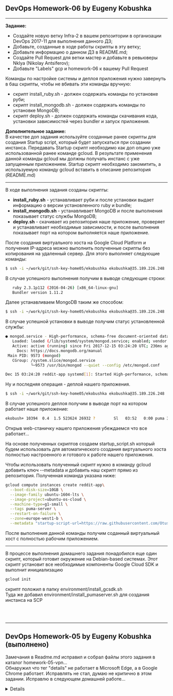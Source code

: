 DevOps Homework-06 by Eugeny Kobushka
-------------------------------------

***
**Задание:**
  * Создайте новую ветку Infra-2 в вашем репозитории в организации DevOps 2017-11 для выполнения данного ДЗ;
  * Добавьте, созданные в ходе работы скрипты в эту ветку;
  * Добавьте информацию о данном ДЗ в README.md;
  * Создайте Pull Request для ветки мастер и добавьте в ревьюверы Nklya
(Nikolay Antsiferov);
  * Добавьте "Labels" gcp и homework-06 к вашему Pull Request

Команды по настройке системы и деплоя приложения нужно завернуть в баш скрипты, чтобы не вбивать эти команды вручную:
* скрипт install_ruby.sh - должен содержать команды по установке руби;
* скрипт install_mongodb.sh - должен содержать команды по установке MongoDB;
* скрипт deploy.sh - должен содержать команды скачивания кода, установки зависимостей через bundler и запуск приложения.

**Дополнительное задание:**<br>
В качестве доп задания используйте созданные ранее
скрипты для создания Startup script, который будет
запускаться при создании инстанса. Передавать Startup
скрипт необходимо как доп опцию уже использованной
ранее команде gcloud. В результате применения данной
команды gcloud мы должны получать инстанс с уже
запущенным приложением. Startup скрипт необходимо
закомитить, а используемую команду gcloud вставить в
описание репозитория (README.md)

***

В ходе выполнения задания созданы скрипты:<br>
* **install_ruby.sh** - устанавливает руби и после установки выдает информацию о версии установленного ruby и bundle;
* **install_mongodb.sh** - устанавливает MongoDB и после выполнения показывает статус службы MongoDB;
* **deploy.sh** - скачивает из репозитория наше приложение, проверяет и устанавливает необходимые зависимости, и после выполнения показывает порт на котором выполняется наше приложение.

После создания виртуального хоста на Google Cloud Platform и получения IP-адреса можно выполнить полученные скрипты без копирования на удаленный сервер. Для этого выполняет следующие команды:
```bash
$ ssh -i ~/work/git/ssh-key-home05/ekobushka ekobushka@35.189.226.248 'bash -s' < ./install_ruby.sh
```
В случае успешного выполнения получим в выводе следующие строки:
```bash
   ruby 2.3.1p112 (2016-04-26) [x86_64-linux-gnu]
   Bundler version 1.11.2
```
Далее устанавливаем MongoDB таким же способом:
```bash
$ ssh -i ~/work/git/ssh-key-home05/ekobushka ekobushka@35.189.226.248 'bash -s' < ./install_mongodb.sh
```

В случае успешной установки в выводе получим статус установленной службы:
```bash
● mongod.service - High-performance, schema-free document-oriented database
   Loaded: loaded (/lib/systemd/system/mongod.service; enabled; vendor preset: enabled)
   Active: active (running) since Fri 2017-12-15 03:24:20 UTC; 236ms ago
     Docs: https://docs.mongodb.org/manual
 Main PID: 9573 (mongod)
   CGroup: /system.slice/mongod.service
           └─9573 /usr/bin/mongod --quiet --config /etc/mongod.conf

Dec 15 03:24:20 reddit-app systemd[1]: Started High-performance, schema-free document-oriented database.
```
Ну и последняя операция - деплой нашего приложения.
```bash
$ ssh -i ~/work/git/ssh-key-home05/ekobushka ekobushka@35.189.226.248 'bash -s' < ./deploy.sh
```
В случае успешного деплоя получим в выводе порт на котором работает наше приложение:
```bash
ekobush+ 10394  0.4  1.5 523624 26932 ?        Sl   03:52   0:00 puma 3.10.0 (tcp://0.0.0.0:9292) [reddit]
```
Открыв web-станичку нашего приложения убеждаемся что все работает...

На основе полученных скриптов создаем startup_script.sh который будем использовать для автоматического создания виртуального хоста полностью настроенного и готового к работе нашего приложения.

Чтобы использовать полученный скрипт нужно в команду gcloud добавить ключ --metadata и добавить наш скрипт прямо из репозитория. Полученная команда указана ниже:
```bash
gcloud compute instances create reddit-app\
  --boot-disk-size=10GB \
  --image-family ubuntu-1604-lts \
  --image-project=ubuntu-os-cloud \
  --machine-type=g1-small \
  --tags puma-server \
  --restart-on-failure \
  --zone=europe-west1-b \
  --metadata "startup-script-url=https://raw.githubusercontent.com/Otus-DevOps-2017-11/ekobushka_infra/Infra-2/startup_script.sh"
```

После выполнения данной команды получим соданный виртуальный хост с полностью рабочим приложением.

***
В процессе выполнения домашнего задания понадобился еще один скрипт, который готовит окружение на Debian-based системах. Этот скрипт установит все необходимые компоненты Google Cloud SDK и выполнит инициализацию
```bash
gcloud init
```
скрипт положил в папку environment/install_gcsdk.sh
<br>Туда же добавил environment/install_pumaserver.sh для создания инстанса на SCP

<!-- Домашнее задание 05 завернул под кат -->
<br><br>

***
DevOps Homework-05 by Eugeny Kobushka (выполнено)
-------------------------------------
Замечания в Readme.md исправил и собрал файлы этого задания в каталог homework-05-vpn...<br>
Обнаружил что тег "details" не работает в Microsoft Edge, а в Google Chrome работает. Исправлять не стал, думаю не критично в этом задании. Исправлю в следующем домашней работе...
<br><details><br>
### Создан стенд для домашнего задания:

**Hostame:** bastion
**Внешний IP:** 35.196.76.8, **Внутренний IP:** 10.142.0.2

**Hostname:** someinternalhost
**Внешний IP:** none, **Внутренний IP:** 10.142.0.3

***
**Задание:** Исследовать способ подключения к internalhost в одну команду из вашего рабочего устройства,
проверить работоспособность найденного решения и внести его в README.md в вашем репозитории
***
<br><details><br>
В моей версии ssh подключиться к хосту за бастионом можно с помощью команды:
```bash
ssh -J ekobushka@35.196.76.8 ekobushka@10.142.0.3
```
на старых версиях ssh -J (Jump host) не прокатит, нужно было использовать примерно такую строку
(вариантов туннелирования возможно несколько - это не единственный)
```bash
ssh -i ~/.ssh/ekobushka -A -o ProxyCommand='ssh -W %h:%p %r@35.196.76.8' ekobushka@someinternalhost
```
</details><br>

***
**Дополнительное задание:**

Предложить вариант решения для подключения из консоли при помощи команды вида **ssh internalhost** из локальной консоли рабочего устройства, чтобы подключение выполнялось по алиасу **internalhost** и внести его в README.md в вашем репозитории.
***
<br><details><br>
Чтобы упростить подключение к хостам нашего стенда для домашней работы нужно создать файл:
```bash
~/.ssh/config
```
или если он существует, то добавить в него следующие строки
```bash
Host bastion
  Hostname 35.196.76.8
  IdentityFile ~/.ssh/ekobushka
  User ekobushka

Host internalhost
  Hostname 10.142.0.3
  IdentityFile ~/.ssh/ekobushka
  ProxyJump bastion
  User ekobushka
```
</details>
</details>
